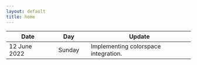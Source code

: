 ```yaml
---
layout: default
title: home
---
```


|Date        ||Day          ||Update
| -----------|-|------------|-|-------------|
12 June 2022 ||Sunday       ||  Implementing colorspace integration.

<!-- 13 June 2022 ||Monday       || Was travelling, Did nothing.  -->